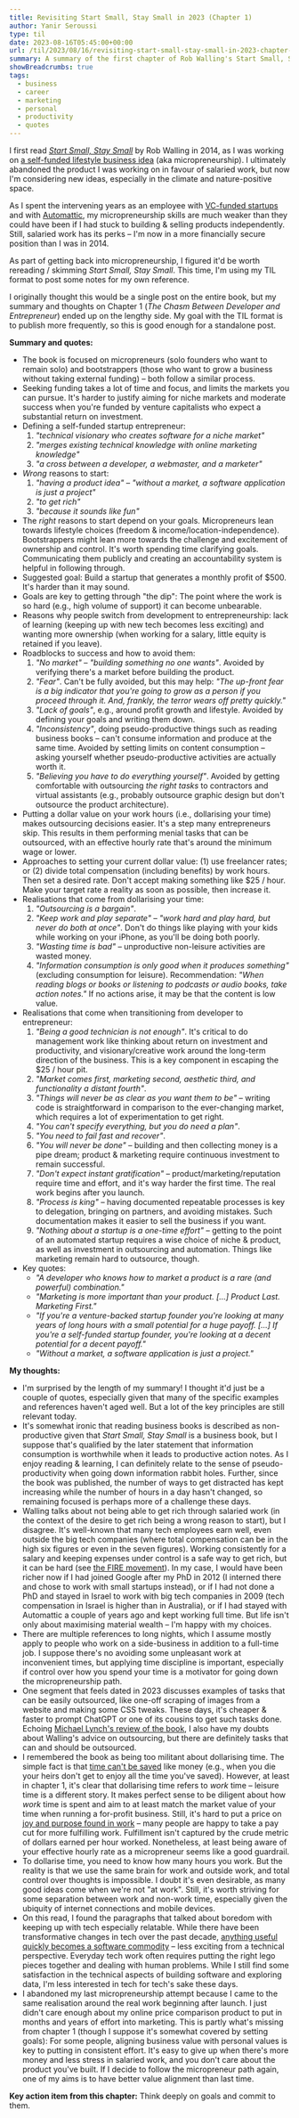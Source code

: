 ```yaml
---
title: Revisiting Start Small, Stay Small in 2023 (Chapter 1)
author: Yanir Seroussi
type: til
date: 2023-08-16T05:45:00+00:00
url: /til/2023/08/16/revisiting-start-small-stay-small-in-2023-chapter-1/
summary: A summary of the first chapter of Rob Walling's Start Small, Stay Small, along with my thoughts & reflections.
showBreadcrumbs: true
tags:
  - business
  - career
  - marketing
  - personal
  - productivity
  - quotes
---
```


I first read [_Start Small, Stay Small_](https://startsmall.com/) by Rob Walling in 2014, as I was working on [a self-funded lifestyle business idea](https://yanirseroussi.com/2015/03/22/the-long-road-to-a-lifestyle-business/) (aka micropreneurship). I ultimately abandoned the product I was working on in favour of salaried work, but now I'm considering new ideas, especially in the climate and nature-positive space.

As I spent the intervening years as an employee with [VC-funded startups](https://yanirseroussi.com/2022/06/06/the-mission-matters-moving-to-climate-tech-as-a-data-scientist/) and with [Automattic](https://yanirseroussi.com/2021/10/07/my-work-with-automattic/), my micropreneurship skills are much weaker than they could have been if I had stuck to building & selling products independently. Still, salaried work has its perks &ndash; I'm now in a more financially secure position than I was in 2014.

As part of getting back into micropreneurship, I figured it'd be worth rereading / skimming _Start Small, Stay Small_. This time, I'm using my TIL format to post some notes for my own reference.

I originally thought this would be a single post on the entire book, but my summary and thoughts on Chapter 1 (_The Chasm Between Developer and Entrepreneur_) ended up on the lengthy side. My goal with the TIL format is to publish more frequently, so this is good enough for a standalone post.

**Summary and quotes:**
 
* The book is focused on micropreneurs (solo founders who want to remain solo) and bootstrappers (those who want to grow a business without taking external funding) &ndash; both follow a similar process.
* Seeking funding takes a lot of time and focus, and limits the markets you can pursue. It's harder to justify aiming for niche markets and moderate success when you're funded by venture capitalists who expect a substantial return on investment.
* Defining a self-funded startup entrepreneur:
  1. _"technical visionary who creates software for a niche market"_
  2. _"merges existing technical knowledge with online marketing knowledge"_
  3. _"a cross between a developer, a webmaster, and a marketer"_
* _Wrong_ reasons to start:
  1. _"having a product idea"_ &ndash; _"without a market, a software application is just a project"_
  2. _"to get rich"_
  3. _"because it sounds like fun"_
* The _right_ reasons to start depend on your goals. Micropreneurs lean towards lifestyle choices (freedom & income/location-independence). Bootstrappers might lean more towards the challenge and excitement of ownership and control. It's worth spending time clarifying goals. Communicating them publicly and creating an accountability system is helpful in following through.
* Suggested goal: Build a startup that generates a monthly profit of $500. It's harder than it may sound.
* Goals are key to getting through "the dip": The point where the work is so hard (e.g., high volume of support) it can become unbearable.
* Reasons why people switch from development to entrepreneurship: lack of learning (keeping up with new tech becomes less exciting) and wanting more ownership (when working for a salary, little equity is retained if you leave).
* Roadblocks to success and how to avoid them:
  1. _"No market"_ &ndash; _"building something no one wants"_. Avoided by verifying there's a market before building the product.
  2. _"Fear"_. Can't be fully avoided, but this may help: _"The up-front fear is a big indicator that you're going to grow as a person if you proceed through it. And, frankly, the terror wears off pretty quickly."_
  3. _"Lack of goals"_, e.g., around profit growth and lifestyle. Avoided by defining your goals and writing them down.
  4. _"Inconsistency"_, doing pseudo-productive things such as reading business books &ndash; can't consume information and produce at the same time. Avoided by setting limits on content consumption &ndash; asking yourself whether pseudo-productive activities are actually worth it.
  5. _"Believing you have to do everything yourself"_. Avoided by getting comfortable with outsourcing _the right tasks_ to contractors and virtual assistants (e.g., probably outsource graphic design but don't outsource the product architecture).
* Putting a dollar value on your work hours (i.e., dollarising your time) makes outsourcing decisions easier. It's a step many entrepreneurs skip. This results in them performing menial tasks that can be outsourced, with an effective hourly rate that's around the minimum wage or lower.
* Approaches to setting your current dollar value: (1) use freelancer rates; or (2) divide total compensation (including benefits) by work hours. Then set a desired rate. Don't accept making something like $25 / hour. Make your target rate a reality as soon as possible, then increase it.
* Realisations that come from dollarising your time:
  1. _"Outsourcing is a bargain"_.
  2. _"Keep work and play separate"_ &ndash; _"work hard and play hard, but never do both at once"_. Don't do things like playing with your kids while working on your iPhone, as you'll be doing both poorly.
  3. _"Wasting time is bad"_ &ndash; unproductive non-leisure activities are wasted money.
  4. _"Information consumption is only good when it produces something"_ (excluding consumption for leisure). Recommendation: _"When reading blogs or books or listening to podcasts or audio books, take action notes."_ If no actions arise, it may be that the content is low value.
* Realisations that come when transitioning from developer to entrepreneur:
  1. _"Being a good technician is not enough"_. It's critical to do management work like thinking about return on investment and productivity, and visionary/creative work around the long-term direction of the business. This is a key component in escaping the $25 / hour pit.
  2. _"Market comes first, marketing second, aesthetic third, and functionality a distant fourth"_.
  3. _"Things will never be as clear as you want them to be"_ &ndash; writing code is straightforward in comparison to the ever-changing market, which requires a lot of experimentation to get right.
  4. _"You can't specify everything, but you do need a plan"_.
  5. _"You need to fail fast and recover"_.
  6. _"You will never be done"_ &ndash; building and then collecting money is a pipe dream; product & marketing require continuous investment to remain successful.
  7. _"Don't expect instant gratification"_ &ndash; product/marketing/reputation require time and effort, and it's way harder the first time. The real work begins after you launch.
  8. _"Process is king"_ &ndash; having documented repeatable processes is key to delegation, bringing on partners, and avoiding mistakes. Such documentation makes it easier to sell the business if you want.
  9. _"Nothing about a startup is a one-time effort"_ &ndash; getting to the point of an automated startup requires a wise choice of niche & product, as well as investment in outsourcing and automation. Things like marketing remain hard to outsource, though. 
* Key quotes:
  * _"A developer who knows how to market a product is a rare (and powerful) combination."_
  * _"Marketing is more important than your product. [...] Product Last. Marketing First."_
  * _"If you're a venture-backed startup founder you're looking at many years of long hours with a small potential for a huge payoff. [...] If you're a self-funded startup founder, you're looking at a decent potential for a decent payoff."_ 
  * _"Without a market, a software application is just a project."_

**My thoughts:**

* I'm surprised by the length of my summary! I thought it'd just be a couple of quotes, especially given that many of the specific examples and references haven't aged well. But a lot of the key principles are still relevant today.
* It's somewhat ironic that reading business books is described as non-productive given that _Start Small, Stay Small_ is a business book, but I suppose that's qualified by the later statement that information consumption is worthwhile when it leads to productive action notes. As I enjoy reading & learning, I can definitely relate to the sense of pseudo-productivity when going down information rabbit holes. Further, since the book was published, the number of ways to get distracted has kept increasing while the number of hours in a day hasn't changed, so remaining focused is perhaps more of a challenge these days.
* Walling talks about not being able to get rich through salaried work (in the context of the desire to get rich being a wrong reason to start), but I disagree. It's well-known that many tech employees earn well, even outside the big tech companies (where total compensation can be in the high six figures or even in the seven figures). Working consistently for a salary and keeping expenses under control is a safe way to get rich, but it can be hard (see [the FIRE movement](https://en.wikipedia.org/wiki/FIRE_movement)). In my case, I would have been richer now if I had joined Google after my PhD in 2012 (I interned there and chose to work with small startups instead), or if I had not done a PhD and stayed in Israel to work with big tech companies in 2009 (tech compensation in Israel is higher than in Australia), or if I had stayed with Automattic a couple of years ago and kept working full time. But life isn't only about maximising material wealth &ndash; I'm happy with my choices.
* There are multiple references to long nights, which I assume mostly apply to people who work on a side-business in addition to a full-time job. I suppose there's no avoiding some unpleasant work at inconvenient times, but applying time discipline is important, especially if control over how you spend your time is a motivator for going down the micropreneurship path.
* One segment that feels dated in 2023 discusses examples of tasks that can be easily outsourced, like one-off scraping of images from a website and making some CSS tweaks. These days, it's cheaper & faster to prompt ChatGPT or one of its cousins to get such tasks done. Echoing [Michael Lynch's review of the book](https://mtlynch.io/book-reports/start-small-stay-small/), I also have my doubts about Walling's advice on outsourcing, but there are definitely tasks that can and should be outsourced.
* I remembered the book as being too militant about dollarising time. The simple fact is that [time can't be saved](https://yanirseroussi.com/til/2023/07/11/you-cant-save-time/) like money (e.g., when you die your heirs don't get to enjoy all the time you've saved). However, at least in chapter 1, it's clear that dollarising time refers to _work_ time &ndash; leisure time is a different story. It makes perfect sense to be diligent about how _work_ time is spent and aim to at least match the market value of your time when running a for-profit business. Still, it's hard to put a price on [joy and purpose found in work](https://longform.asmartbear.com/fulfillment/) &ndash; many people are happy to take a pay cut for more fulfilling work. Fulfillment isn't captured by the crude metric of dollars earned per hour worked. Nonetheless, at least being aware of your effective hourly rate as a micropreneur seems like a good guardrail.
* To dollarise time, you need to know how many hours you work. But the reality is that we use the same brain for work and outside work, and total control over thoughts is impossible. I doubt it's even desirable, as many good ideas come when we're not "at work". Still, it's worth striving for some separation between work and non-work time, especially given the ubiquity of internet connections and mobile devices. 
* On this read, I found the paragraphs that talked about boredom with keeping up with tech especially relatable. While there have been transformative changes in tech over the past decade, [anything useful quickly becomes a software commodity](https://yanirseroussi.com/2020/01/11/software-commodities-are-eating-interesting-data-science-work/) &ndash; less exciting from a technical perspective. Everyday tech work often requires putting the right lego pieces together and dealing with human problems. While I still find some satisfaction in the technical aspects of building software and exploring data, I'm less interested in tech for tech's sake these days.
* I abandoned my last micropreneurship attempt because I came to the same realisation around the real work beginning after launch. I just didn't care enough about my online price comparison product to put in months and years of effort into marketing. This is partly what's missing from chapter 1 (though I suppose it's somewhat covered by setting goals): For some people, aligning business value with personal values is key to putting in consistent effort. It's easy to give up when there's more money and less stress in salaried work, and you don't care about the product you've built. If I decide to follow the micropreneur path again, one of my aims is to have better value alignment than last time. 

**Key action item from this chapter:** Think deeply on goals and commit to them.

